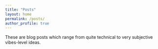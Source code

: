 ```yaml
---
title: "Posts"
layout: home
permalink: /posts/
author_profile: true
---
```


These are blog posts which range from quite technical to very subjective vibes-level ideas. 